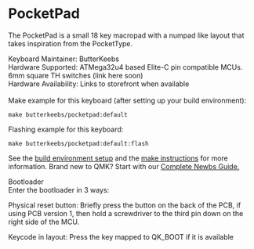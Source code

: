 <h1> PocketPad </h1>


The PocketPad is a small 18 key macropad with a numpad like layout that takes inspiration from the PocketType.

Keyboard Maintainer: ButterKeebs </br >
Hardware Supported: ATMega32u4 based Elite-C pin compatible MCUs. 6mm square TH switches (link here soon) </br >
Hardware Availability: Links to storefront when available </br > </br >
Make example for this keyboard (after setting up your build environment): 

```
make butterkeebs/pocketpad:default
```

Flashing example for this keyboard:

```
make butterkeebs/pocketpad:default:flash
```

See the <a href="https://docs.qmk.fm/#/getting_started_build_tools">build environment setup</a> and the <a href="https://github.com/qmk/qmk_firmware/blob/master/data/templates/keyboard/readme.md#:~:text=setup%20and%20the-,make%20instructions,-for%20more%20information">make instructions</a> for more information. Brand new to QMK? Start with our <a href="https://docs.qmk.fm/#/newbs)"> Complete Newbs Guide. </a>

Bootloader </br >
Enter the bootloader in 3 ways:

Physical reset button: Briefly press the button on the back of the PCB, if using PCB version 1, then hold a screwdriver to the third pin down on the right side of the MCU.

Keycode in layout: Press the key mapped to QK_BOOT if it is available
